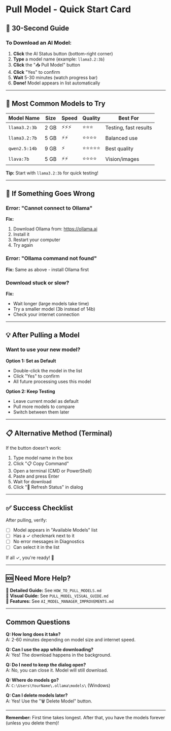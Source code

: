 # Pull Model - Quick Start Card

## 🚀 30-Second Guide

### To Download an AI Model:

1. **Click** the AI Status button (bottom-right corner)
2. **Type** a model name (example: `llama3.2:3b`)
3. **Click** the "📥 Pull Model" button
4. **Click** "Yes" to confirm
5. **Wait** 5-30 minutes (watch progress bar)
6. **Done!** Model appears in list automatically

---

## 🎯 Most Common Models to Try

| Model Name | Size | Speed | Quality | Best For |
|------------|------|-------|---------|----------|
| `llama3.2:3b` | 2 GB | ⚡⚡⚡ | ⭐⭐⭐ | Testing, fast results |
| `llama3.2:7b` | 5 GB | ⚡⚡ | ⭐⭐⭐⭐ | Balanced use |
| `qwen2.5:14b` | 9 GB | ⚡ | ⭐⭐⭐⭐⭐ | Best quality |
| `llava:7b` | 5 GB | ⚡⚡ | ⭐⭐⭐⭐ | Vision/images |

**Tip:** Start with `llama3.2:3b` for quick testing!

---

## 🔧 If Something Goes Wrong

### Error: "Cannot connect to Ollama"
**Fix:** 
1. Download Ollama from: https://ollama.ai
2. Install it
3. Restart your computer
4. Try again

### Error: "Ollama command not found"
**Fix:** Same as above - install Ollama first

### Download stuck or slow?
**Fix:** 
- Wait longer (large models take time)
- Try a smaller model (3b instead of 14b)
- Check your internet connection

---

## 💡 After Pulling a Model

### Want to use your new model?

**Option 1: Set as Default**
- Double-click the model in the list
- Click "Yes" to confirm
- All future processing uses this model

**Option 2: Keep Testing**
- Leave current model as default
- Pull more models to compare
- Switch between them later

---

## 📋 Alternative Method (Terminal)

If the button doesn't work:

1. Type model name in the box
2. Click "📋 Copy Command"
3. Open a terminal (CMD or PowerShell)
4. Paste and press Enter
5. Wait for download
6. Click "🔄 Refresh Status" in dialog

---

## ✅ Success Checklist

After pulling, verify:
- [ ] Model appears in "Available Models" list
- [ ] Has a ✓ checkmark next to it
- [ ] No error messages in Diagnostics
- [ ] Can select it in the list

If all ✓, you're ready! 🎉

---

## 🆘 Need More Help?

📖 **Detailed Guide:** See `HOW_TO_PULL_MODELS.md`  
🎨 **Visual Guide:** See `PULL_MODEL_VISUAL_GUIDE.md`  
🔧 **Features:** See `AI_MODEL_MANAGER_IMPROVEMENTS.md`

---

## Common Questions

**Q: How long does it take?**  
A: 2-60 minutes depending on model size and internet speed.

**Q: Can I use the app while downloading?**  
A: Yes! The download happens in the background.

**Q: Do I need to keep the dialog open?**  
A: No, you can close it. Model will still download.

**Q: Where do models go?**  
A: `C:\Users\YourName\.ollama\models\` (Windows)

**Q: Can I delete models later?**  
A: Yes! Use the "🗑️ Delete Model" button.

---

**Remember:** First time takes longest. After that, you have the models forever (unless you delete them)!
